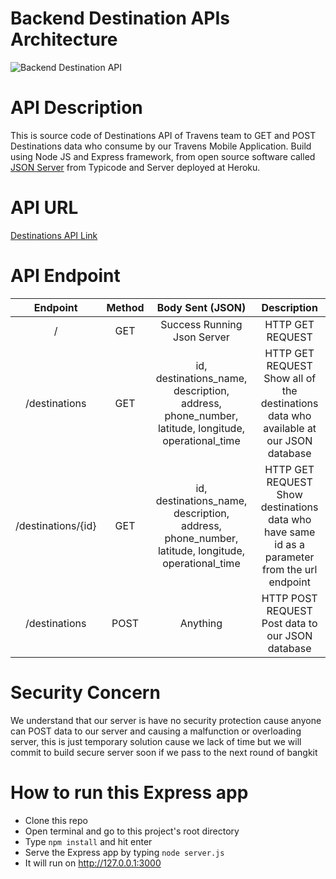 # Backend Destination APIs Architecture
![Backend Destination API](https://user-images.githubusercontent.com/86970816/172515405-1fa5e3a5-8e51-4fb7-84fd-e4f4e758d9d4.png)

# API Description
This is source code of Destinations API of Travens team to GET and POST Destinations data who consume by our Travens Mobile Application.
Build using Node JS and Express framework, from open source software called [JSON Server](https://github.com/typicode/json-server) from Typicode and Server deployed at Heroku.

# API URL
[Destinations API Link](https://travens-api.herokuapp.com/)

# API Endpoint
| Endpoint |   Method   | Body Sent (JSON) |              Description              |
| :------: | :--------: | :--------------: | :-----------------------------------: |
|     /    |     GET    |Success Running Json Server|   HTTP GET REQUEST		       |
|   /destinations|    GET    |id, destinations_name, description, address, phone_number, latitude, longitude, operational_time|   HTTP GET REQUEST Show all of the destinations data who available at our JSON database |
|   /destinations/{id}| GET |id, destinations_name, description, address, phone_number, latitude, longitude, operational_time|HTTP GET REQUEST Show destinations data who have same id as a parameter from the url endpoint|
| /destinations|    POST    | Anything | HTTP POST REQUEST Post data to our JSON database |

# Security Concern
We understand that our server is have no security protection cause anyone can POST data to our server and causing a malfunction or overloading server, this is just temporary solution cause we lack of time but we will commit to build secure server soon if we pass to the next round of bangkit

# How to run this Express app
- Clone this repo
- Open terminal and go to this project's root directory
- Type `npm install` and hit enter
- Serve the Express app by typing `node server.js`
- It will run on http://127.0.0.1:3000

